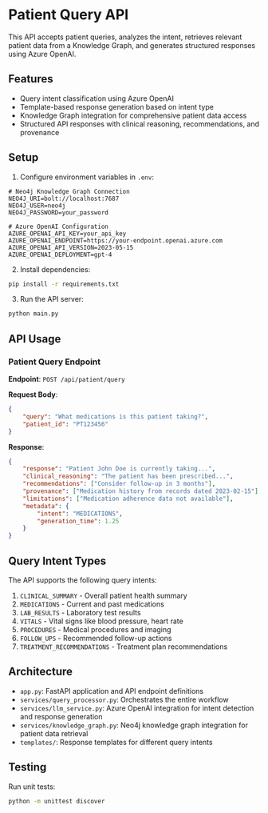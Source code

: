 # Patient Query API

This API accepts patient queries, analyzes the intent, retrieves relevant patient data from a Knowledge Graph, and generates structured responses using Azure OpenAI.

## Features

- Query intent classification using Azure OpenAI
- Template-based response generation based on intent type
- Knowledge Graph integration for comprehensive patient data access
- Structured API responses with clinical reasoning, recommendations, and provenance

## Setup

1. Configure environment variables in `.env`:

```
# Neo4j Knowledge Graph Connection
NEO4J_URI=bolt://localhost:7687
NEO4J_USER=neo4j
NEO4J_PASSWORD=your_password

# Azure OpenAI Configuration
AZURE_OPENAI_API_KEY=your_api_key
AZURE_OPENAI_ENDPOINT=https://your-endpoint.openai.azure.com
AZURE_OPENAI_API_VERSION=2023-05-15
AZURE_OPENAI_DEPLOYMENT=gpt-4
```

2. Install dependencies:

```bash
pip install -r requirements.txt
```

3. Run the API server:

```bash
python main.py
```

## API Usage

### Patient Query Endpoint

**Endpoint**: `POST /api/patient/query`

**Request Body**:
```json
{
    "query": "What medications is this patient taking?",
    "patient_id": "PT123456"
}
```

**Response**:
```json
{
    "response": "Patient John Doe is currently taking...",
    "clinical_reasoning": "The patient has been prescribed...",
    "recommendations": ["Consider follow-up in 3 months"],
    "provenance": ["Medication history from records dated 2023-02-15"],
    "limitations": ["Medication adherence data not available"],
    "metadata": {
        "intent": "MEDICATIONS",
        "generation_time": 1.25
    }
}
```

## Query Intent Types

The API supports the following query intents:

1. `CLINICAL_SUMMARY` - Overall patient health summary
2. `MEDICATIONS` - Current and past medications
3. `LAB_RESULTS` - Laboratory test results
4. `VITALS` - Vital signs like blood pressure, heart rate
5. `PROCEDURES` - Medical procedures and imaging
6. `FOLLOW_UPS` - Recommended follow-up actions
7. `TREATMENT_RECOMMENDATIONS` - Treatment plan recommendations

## Architecture

- `app.py`: FastAPI application and API endpoint definitions
- `services/query_processor.py`: Orchestrates the entire workflow
- `services/llm_service.py`: Azure OpenAI integration for intent detection and response generation
- `services/knowledge_graph.py`: Neo4j knowledge graph integration for patient data retrieval
- `templates/`: Response templates for different query intents

## Testing

Run unit tests:

```bash
python -m unittest discover
```
